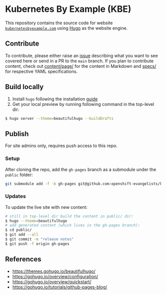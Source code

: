 # Kubernetes By Example (KBE)

This repository contains the source code for website [`kubernetesbyexample.com`](http://kubernetesbyexample.com) using [Hugo](https://gohugo.io) as the website engine.

## Contribute

To contribute, please either raise an [issue](https://github.com/openshift-evangelists/kbe/issues)
describing what you want to see covered here or send in a PR to the `main` branch.
If you plan to contribute content, check out [content/page/](content/page/)
for the content in Markdown and [specs/](specs/) for respective YAML specifications.

## Build locally

1. Install `hugo` following the installation [guide](https://gohugo.io/overview/installing)
1. Get your local preview by running following command in the top-level dir:

```bash
$ hugo server --theme=beautifulhugo --buildDrafts
```

## Publish

For site admins only, requires push access to this repo.

### Setup

After cloning the repo, add the `gh-pages` branch as a submodule under the `public` folder:

```bash
git submodule add -f -b gh-pages git@github.com:openshift-evangelists/kbe.git public
```

### Updates

To update the live site with new content:

```bash
# still in top-level dir build the content in public/ dir:
$ hugo --theme=beautifulhugo
# add generated content (which lives in the gh-pages branch):
$ cd public/
$ git add --all
$ git commit -m "release notes"
$ git push -f origin gh-pages
```

## References

- https://themes.gohugo.io/beautifulhugo/
- https://gohugo.io/overview/configuration/
- https://gohugo.io/overview/quickstart/
- https://gohugo.io/tutorials/github-pages-blog/
